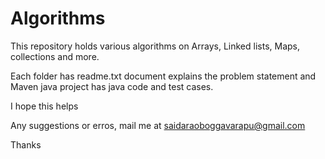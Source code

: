 # Algorithms
This repository holds various algorithms on Arrays, Linked lists, Maps, collections and more.

Each folder has readme.txt document explains the problem statement and Maven java project has java code and test cases.

I hope this helps

Any suggestions or erros, mail me at saidaraoboggavarapu@gmail.com

Thanks
